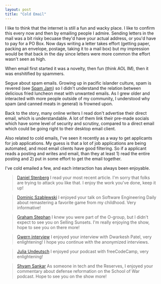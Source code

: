 ```yaml
---
layout: post
title: "Cold Email"
---
```


I like to think that the internet is still a fun and wacky place. I like to confirm this every now and then by emailing people I admire. Sending letters in the mail was a bit risky becuase they'd have your actual address, or you'd have to pay for a PO Box. Now days writing a letter takes effort (getting paper, packing an envelope, postage, taking it to a mail box) but my impression would be that back in the day since letters were more common the effort wasn't seen as high.

When email first started it was a novelty, then fun (think AOL IM), then it was enshitified by spammers.

Segue about spam emails. Growing up in pacific islander culture, spam is revered (see [Spam Jam](https://en.wikipedia.org/wiki/Spam_Jam)) so I didn't understand the relation between delicious fried luncheon meat with unwanted emails. As I grew older and interacted with more people outside of my community, I understood why spam (and canned meats in general) is frowned upon.

Back to the story, many online writers I read don't advertise their direct email, which is understandable. A lot of them link their pre-made socials which have some level of security and scrutiny, compared to a direct email which could be going right to their desktop email client.

Also related to cold emails, I've seen it recently as a way to get applicants for job applications. My guess is that a lot of job applications are being automated, and most email clients have good filtering. So if a applicant reads a posting and writes and email, than they at least 1) read the entire posting and 2) put in some effort to get the email together.

I've cold emailed a few, and each interaction has always been enjoyable.

> [Daniel Stenberg](https://daniel.haxx.se/blog/2021/02/19/i-will-slaughter-you/)
> I read your most recent article.
> I'm sorry that folks are trying to attack you like that.
> I enjoy the work you've done, keep it up!
 
> [Dominic Szablewski](https://softwareengineeringdaily.com/2024/12/11/wipeout-with-dominic-szablewski/)
> I enjoyed your talk on Software Engineering Daily about remastering a favorite game from my childhood.
> Very informative!

> [Graham Stephan](https://www.youtube.com/@GrahamStephan)
> I knew you were part of the O-group, but I didn't expect to see you on Selling Sunsets.
> I'm really enjoying the show, hope to see you on there more!

> [Gwern interview](https://news.ycombinator.com/item?id=42134315)
> I enjoyed your interview with Dwarkesh Patel, very enlightening!
> I hope you continue with the anonymized interviews.

> [Julia Undeutsch](https://www.youtube.com/watch?v=L6Q8TkPA-ao)
> I enjoyed your podcast with freeCodeCamp, very enlightening!

> [Shyam Sankar](https://open.spotify.com/episode/14dMctwaW7utz0krLfszue)
> As someone in tech and the Reserves, I enjoyed your commentary about defense reformation on the School of War podcast.
> Hope to see you on the show more!